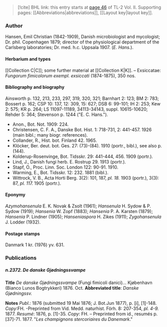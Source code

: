 > [!cite] BHL link: this entry starts at [page 46](https://www.biodiversitylibrary.org/item/103253#page/72/mode/1up) of TL-2 Vol. II.
> Supporting pages: [[Abbreviations|abbreviations]], [[Layout key|layout key]].

### Author

Hansen, Emil Christian (1842-1909), Danish microbiologist and mycologist; Dr. phil. Copenhagen 1879; director of the physiological department of the Carlsberg laboratories; Dr. med. h.c. Uppsala 1907. (*E. Hans.*).

#### Herbarium and types

[[Collection C|C]]; some further material at [[Collection K|K]]. – Exsiccatae: *Fungorum fimicolorum exempl. exsiccati* (1874-1875), 350 nos.

#### Bibliography and biography

Ainsworth p. 132, 213, 233, 297, 319, 320, 321; Barnhart 2: 123; BM 2: 783; Bossert p. 162; CSP 10: 137, 12: 309, 15: 627; DSB 6: 99-101; IH 2: 253; Kew 2: 575; KR p. 264; LS 11097-11189, 34113-34143, suppl. 10615-10620; Rehder 5: 364; Stevenson p. 1244 ("E. C. Hans.").
- Anon., Bot. Not. 1909: 224.
- Christensen, C. F. A., Danske Bot. Hist. 1: 718-731, 2: 441-457. 1926 (main bibl.; many biogr. references).
- Collander, R., Hist. bot. Finland 42. 1965.
- Klöcker, Ber. deut. bot. Ges. 27: (73)-(84). 1910 (portr., bibl.), see also p. (144).
- Kolderup-Rosenvinge, Bot. Tidsskr. 29: 441-444, 456. 1909 (portr.).
- Lind, J., Danish fungi herb. E. Rostrup 29. 1913 (portr.).
- Stapf, O., Proc. Linn. Soc. London 122: 90-91. 1910.
- Warming, E., Bot. Tidsskr. 12: 232. 1881 (bibl.).
- Wittrock, V. B., Acta Horti Berg. 3(2): 101, 187, *pl. 18.* 1903 (portr.), 3(3): 87, *pl. 117.* 1905 (portr.).

#### Eponymy

*Azymohansenula* E. K. Novak & Zsolt (1961); *Hansenula* H. Sydow & P. Sydow (1919); *Hansenia* W. Zopf (1883); *Hansenia* P. A. Karsten (1879); *Hansenia* P. Lindner (1905); *Hanseniaspora* H. Zikes (1911); *Zygohansenula* J. Lodder (1932).

#### Postage stamps

Danmark 1 kr. (1976) yv. 631.

### Publications

##### n.2372. De danske Gjødningssvampe

**Title**
*De danske Gjødningssvampe* (Fungi fimicoli danici)... Kjøbenhavn (Bianco Lunos Bogtrykkeri) 1876. Oct.
**Abbreviated title**: *Danske Gjødningssv.*

**Notes**
*Publ*.: 1876 (submitted 19 Mai 1876; J. Bot.Jun 1877), p. \[i\], \[1\]-148. *Copy*:FH. -Preprinted from Vid. Medd. naturhist. Förh. 8: 207-354, *pl. 4-9.* 1877.
*Resumé*: 1876, p. \[1\]-35. *Copy*: FH. – Preprinted from id., resumés p. \[37\]-71. 1877. "*Les champignons stercoriaires du Danemark*."


